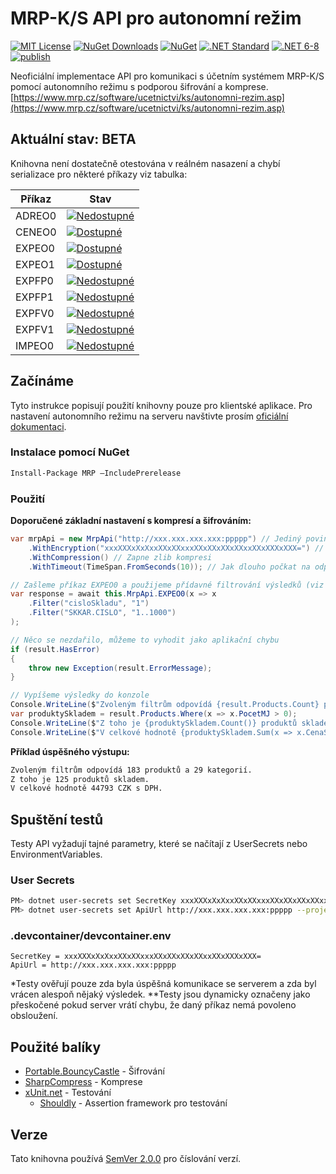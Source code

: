 # MRP-K/S API pro autonomní režim

[![MIT License](https://img.shields.io/github/license/mashape/apistatus.svg)](https://github.com/JadeX/MRP/blob/master/LICENSE.txt)
[![NuGet Downloads](https://img.shields.io/nuget/dt/MRP.svg)](https://www.nuget.org/packages/MRP/)
[![NuGet](https://img.shields.io/nuget/vpre/MRP.svg)](https://www.nuget.org/packages/MRP/)
[![.NET Standard](https://img.shields.io/badge/NETStandard-2.0/2.1-blue.svg)](javascript:)
[![.NET 6-8](https://img.shields.io/badge/NET-6.0--8.0-purple.svg)](javascript:)
[![publish](https://github.com/JadeX/MRP/actions/workflows/build.yml/badge.svg)](https://github.com/JadeX/MRP/actions/workflows/build.yml)

Neoficiální implementace API pro komunikaci s účetním systémem MRP-K/S pomocí autonomního režimu s podporou šifrování a komprese.
[https://www.mrp.cz/software/ucetnictvi/ks/autonomni-rezim.asp](https://www.mrp.cz/software/ucetnictvi/ks/autonomni-rezim.asp)

## Aktuální stav: BETA

Knihovna není dostatečně otestována v reálném nasazení a chybí serializace pro některé příkazy viz tabulka:

| Příkaz | Stav                                                                                    |
| ------ | --------------------------------------------------------------------------------------- |
| ADREO0 | [![Nedostupné](https://img.shields.io/badge/Dostupnost-Nen%C3%AD-red.svg)](javascript:) |
| CENEO0 | [![Dostupné](https://img.shields.io/badge/Od-1.0.0--alpha.2-yellow.svg)](javascript:)   |
| EXPEO0 | [![Dostupné](https://img.shields.io/badge/Od-1.0.0--alpha.1-yellow.svg)](javascript:)   |
| EXPEO1 | [![Dostupné](https://img.shields.io/badge/Od-1.0.0--alpha.1-yellow.svg)](javascript:)   |
| EXPFP0 | [![Nedostupné](https://img.shields.io/badge/Dostupnost-Nen%C3%AD-red.svg)](javascript:) |
| EXPFP1 | [![Nedostupné](https://img.shields.io/badge/Dostupnost-Nen%C3%AD-red.svg)](javascript:) |
| EXPFV0 | [![Nedostupné](https://img.shields.io/badge/Dostupnost-Nen%C3%AD-red.svg)](javascript:) |
| EXPFV1 | [![Nedostupné](https://img.shields.io/badge/Dostupnost-Nen%C3%AD-red.svg)](javascript:) |
| IMPEO0 | [![Nedostupné](https://img.shields.io/badge/Dostupnost-Nen%C3%AD-red.svg)](javascript:) |

## Začínáme

Tyto instrukce popisují použití knihovny pouze pro klientské aplikace. Pro nastavení autonomního režimu na serveru navštivte prosím [oficiální dokumentaci](https://www.mrp.cz/software/ucetnictvi/ks/autonomni-rezim.asp).

### Instalace pomocí NuGet

```sh
Install-Package MRP –IncludePrerelease
```

### Použití

**Doporučené základní nastavení s kompresí a šifrováním:**

```csharp
var mrpApi = new MrpApi("http://xxx.xxx.xxx.xxx:ppppp") // Jediný povinný parametr, url serveru včetně portu kam se mají zasílat požadavky
    .WithEncryption("xxxXXXxXxXxxXXxXXxxxXXxXXxXXxXXxxXXxXXXxXXX=") // Přepne komunikaci na šifrovaný režim, klíč nutno vygenerovat na serveru
    .WithCompression() // Zapne zlib kompresi
    .WithTimeout(TimeSpan.FromSeconds(10)); // Jak dlouho počkat na odpověď požadavku

// Zašleme příkaz EXPEO0 a použijeme přídavné filtrování výsledků (viz oficiální dokumentace)
var response = await this.MrpApi.EXPEO0(x => x
    .Filter("cisloSkladu", "1")
    .Filter("SKKAR.CISLO", "1..1000")
);

// Něco se nezdařilo, můžeme to vyhodit jako aplikační chybu
if (result.HasError)
{
    throw new Exception(result.ErrorMessage);
}

// Vypíšeme výsledky do konzole
Console.WriteLine($"Zvoleným filtrům odpovídá {result.Products.Count} produktů a {result.Categories.Count} kategorií.");
var produktySkladem = result.Products.Where(x => x.PocetMJ > 0);
Console.WriteLine($"Z toho je {produktySkladem.Count()} produktů skladem.");
Console.WriteLine($"V celkové hodnotě {produktySkladem.Sum(x => x.CenaSDPH)} {produktySkladem.First().Mena} s DPH.");
```

**Příklad úspěšného výstupu:**

```sh
Zvoleným filtrům odpovídá 183 produktů a 29 kategorií.
Z toho je 125 produktů skladem.
V celkové hodnotě 44793 CZK s DPH.
```

## Spuštění testů

Testy API vyžadují tajné parametry, které se načítají z UserSecrets nebo EnvironmentVariables.

### User Secrets

```sh
PM> dotnet user-secrets set SecretKey xxxXXXxXxXxxXXxXXxxxXXxXXxXXxXXxxXXxXXXxXXX= --project MRP.Tests
PM> dotnet user-secrets set ApiUrl http://xxx.xxx.xxx.xxx:ppppp --project MRP.Tests
```

### .devcontainer/devcontainer.env

```
SecretKey = xxxXXXxXxXxxXXxXXxxxXXxXXxXXxXXxxXXxXXXxXXX=
ApiUrl = http://xxx.xxx.xxx.xxx:ppppp
```

\*Testy ověřují pouze zda byla úspěšná komunikace se serverem a zda byl vrácen alespoň nějaký výsledek.
\*\*Testy jsou dynamicky označeny jako přeskočené pokud server vrátí chybu, že daný příkaz nemá povoleno obsloužení.

## Použité balíky

-   [Portable.BouncyCastle](https://github.com/bcgit/bc-csharp) - Šifrování
-   [SharpCompress](https://github.com/adamhathcock/sharpcompress) - Komprese
-   [xUnit.net](https://github.com/xunit/xunit) - Testování
    -   [Shouldly](https://github.com/shouldly/shouldly) - Assertion framework pro testování

## Verze

Tato knihovna používá [SemVer 2.0.0](https://semver.org/) pro číslování verzí.
